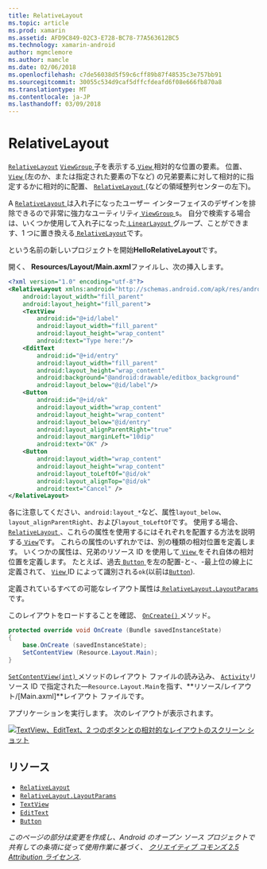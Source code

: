 ```yaml
---
title: RelativeLayout
ms.topic: article
ms.prod: xamarin
ms.assetid: AFD9C849-02C3-E728-BC78-77A563612BC5
ms.technology: xamarin-android
author: mgmclemore
ms.author: mamcle
ms.date: 02/06/2018
ms.openlocfilehash: c7de56038d5f59c6cff89b87f48535c3e757bb91
ms.sourcegitcommit: 30055c534d9caf5dffcfdeafd6f08e666fb870a8
ms.translationtype: MT
ms.contentlocale: ja-JP
ms.lasthandoff: 03/09/2018
---
```

# <a name="relativelayout"></a>RelativeLayout

[`RelativeLayout`](https://developer.xamarin.com/api/type/Android.Widget.RelativeLayout/) [ `ViewGroup` ](https://developer.xamarin.com/api/type/Android.Views.ViewGroup/)子を表示する[ `View` ](https://developer.xamarin.com/api/type/Android.Views.View/)相対的な位置の要素。 位置、 [ `View` ](https://developer.xamarin.com/api/type/Android.Views.View/) (左のか、または指定された要素の下など) の兄弟要素に対して相対的に指定するかに相対的に配置、 [ `RelativeLayout` ](https://developer.xamarin.com/api/type/Android.Widget.RelativeLayout/) (などの領域整列センターの左下)。

A [ `RelativeLayout` ](https://developer.xamarin.com/api/type/Android.Widget.RelativeLayout/)は入れ子になったユーザー インターフェイスのデザインを排除できるので非常に強力なユーティリティ[ `ViewGroup` ](https://developer.xamarin.com/api/type/Android.Views.ViewGroup/)s。 自分で検索する場合は、いくつか使用して入れ子になった[ `LinearLayout` ](https://developer.xamarin.com/api/type/Android.Widget.LinearLayout/)グループ、ことができます、1 つに置き換える[ `RelativeLayout`](https://developer.xamarin.com/api/type/Android.Widget.RelativeLayout/)です。

という名前の新しいプロジェクトを開始**HelloRelativeLayout**です。

開く、 **Resources/Layout/Main.axml**ファイルし、次の挿入します。

```xml
<?xml version="1.0" encoding="utf-8"?>
<RelativeLayout xmlns:android="http://schemas.android.com/apk/res/android"
    android:layout_width="fill_parent"
    android:layout_height="fill_parent">
    <TextView
        android:id="@+id/label"
        android:layout_width="fill_parent"
        android:layout_height="wrap_content"
        android:text="Type here:"/>
    <EditText
        android:id="@+id/entry"
        android:layout_width="fill_parent"
        android:layout_height="wrap_content"
        android:background="@android:drawable/editbox_background"
        android:layout_below="@id/label"/>
    <Button
        android:id="@+id/ok"
        android:layout_width="wrap_content"
        android:layout_height="wrap_content"
        android:layout_below="@id/entry"
        android:layout_alignParentRight="true"
        android:layout_marginLeft="10dip"
        android:text="OK" />
    <Button
        android:layout_width="wrap_content"
        android:layout_height="wrap_content"
        android:layout_toLeftOf="@id/ok"
        android:layout_alignTop="@id/ok"
        android:text="Cancel" />
</RelativeLayout>
```

各に注意してください、`android:layout_*`など、属性`layout_below`、 `layout_alignParentRight`、および`layout_toLeftOf`です。
使用する場合、 [ `RelativeLayout` ](https://developer.xamarin.com/api/type/Android.Widget.RelativeLayout/)、これらの属性を使用するにはそれぞれを配置する方法を説明する[ `View`](https://developer.xamarin.com/api/type/Android.Views.View/)です。 これらの属性のいずれかでは、別の種類の相対位置を定義します。 いくつかの属性は、兄弟のリソース ID を使用して[ `View` ](https://developer.xamarin.com/api/type/Android.Views.View/)をそれ自体の相対位置を定義します。 たとえば、過去[ `Button` ](https://developer.xamarin.com/api/type/Android.Widget.Button/)を左の配置-と-、-最上位の線上に定義されて、 [ `View` ](https://developer.xamarin.com/api/type/Android.Views.View/) ID によって識別される`ok`(以前は[`Button`](https://developer.xamarin.com/api/type/Android.Widget.Button/)).

定義されているすべての可能なレイアウト属性は[ `RelativeLayout.LayoutParams`](https://developer.xamarin.com/api/type/Android.Widget.RelativeLayout+LayoutParams/)です。

このレイアウトをロードすることを確認、 [ `OnCreate()` ](https://developer.xamarin.com/api/member/Android.App.Activity.OnCreate/p/Android.OS.Bundle/)メソッド。

```csharp
protected override void OnCreate (Bundle savedInstanceState)
{
    base.OnCreate (savedInstanceState);
    SetContentView (Resource.Layout.Main);
}
```

[ `SetContentView(int)` ](https://developer.xamarin.com/api/member/Android.App.Activity.SetContentView/p/System.Int32/)メソッドのレイアウト ファイルの読み込み、 [ `Activity`](https://developer.xamarin.com/api/type/Android.App.Activity/)リソース ID で指定された&mdash;`Resource.Layout.Main`を指す、**リソース/レイアウト/[Main.axml]**レイアウト ファイルです。

アプリケーションを実行します。 次のレイアウトが表示されます。

[![TextView、EditText、2 つのボタンとの相対的なレイアウトのスクリーン ショット](relative-layout-images/helloviews2.png)](relative-layout-images/helloviews2.png#lightbox)


## <a name="resources"></a>リソース

-   [`RelativeLayout`](https://developer.xamarin.com/api/type/Android.Widget.RelativeLayout/)
-   [`RelativeLayout.LayoutParams`](https://developer.xamarin.com/api/type/Android.Widget.RelativeLayout+LayoutParams/)
-   [`TextView`](https://developer.xamarin.com/api/type/Android.Widget.TextView/)
-   [`EditText`](https://developer.xamarin.com/api/type/Android.Widget.EditText/)
-   [`Button`](https://developer.xamarin.com/api/type/Android.Widget.Button/)


*このページの部分は変更を作成し、Android のオープン ソース プロジェクトで共有しての条項に従って使用作業に基づく、*
[*クリエイティブ コモンズ 2.5 Attribution ライセンス*](http://creativecommons.org/licenses/by/2.5/).
